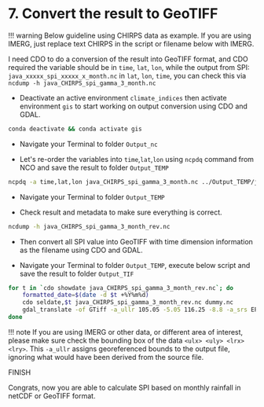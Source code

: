 # 7. Convert the result to GeoTIFF

!!! warning
    Below guideline using CHIRPS data as example. If you are using IMERG, just replace text CHIRPS in the script or filename below with IMERG.

I need CDO to do a conversion of the result into GeoTIFF format, and CDO required the variable should be in `time`, `lat`, `lon`, while the output from SPI: `java_xxxxx_spi_xxxxx_x_month.nc` in `lat`, `lon`, `time`, you can check this via `ncdump -h java_CHIRPS_spi_gamma_3_month.nc`

- Deactivate an active environment `climate_indices` then activate environment `gis` to start working on output conversion using CDO and GDAL.

``` bash
conda deactivate && conda activate gis
```

- Navigate your Terminal to folder `Output_nc`

- Let's re-order the variables into `time`,`lat`,`lon` using `ncpdq` command from NCO and save the result to folder `Output_TEMP`

``` bash
ncpdq -a time,lat,lon java_CHIRPS_spi_gamma_3_month.nc ../Output_TEMP/java_CHIRPS_spi_gamma_3_month_rev.nc
```

- Navigate your Terminal to folder `Output_TEMP`

- Check result and metadata to make sure everything is correct.

``` bash
ncdump -h java_CHIRPS_spi_gamma_3_month_rev.nc
```

- Then convert all SPI value into GeoTIFF with time dimension information as the filename using CDO and GDAL.

- Navigate your Terminal to folder `Output_TEMP`, execute below script and save the result to folder `Output_TIF`

``` bash
for t in `cdo showdate java_CHIRPS_spi_gamma_3_month_rev.nc`; do
    formatted_date=$(date -d $t +%Y%m%d)
    cdo seldate,$t java_CHIRPS_spi_gamma_3_month_rev.nc dummy.nc     
    gdal_translate -of GTiff -a_ullr 105.05 -5.05 116.25 -8.8 -a_srs EPSG:4326 -co COMPRESS=LZW -co PREDICTOR=1 dummy.nc ../Output_TIF/java_cli_chirps_spi3_${formatted_date}.tif
done
```

!!! note
    If you are using IMERG or other data, or different area of interest, please make sure check the bounding box of the data `<ulx> <uly> <lrx> <lry>`. This `-a_ullr` assigns georeferenced bounds to the output file, ignoring what would have been derived from the source file.

FINISH

Congrats, now you are able to calculate SPI based on monthly rainfall in netCDF or GeoTIFF format.
